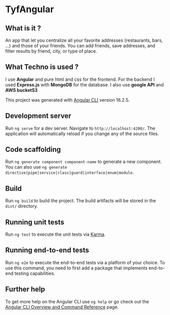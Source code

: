 # TyfAngular

## What is it ?

An app that let you centralize all your favorite addresses (restaurants, bars, ...) and those of your friends. You can add friends, save addresses, and filter results by friend, city, or type of place.

## What Techno is used ?

I use **Angular** and pure html and css for the frontend.
For the backend I used **Express.js** with **MongoDB** for the database.
I also use **google API** and **AWS bucketS3**




This project was generated with [Angular CLI](https://github.com/angular/angular-cli) version 16.2.5.

## Development server

Run `ng serve` for a dev server. Navigate to `http://localhost:4200/`. The application will automatically reload if you change any of the source files.

## Code scaffolding

Run `ng generate component component-name` to generate a new component. You can also use `ng generate directive|pipe|service|class|guard|interface|enum|module`.

## Build

Run `ng build` to build the project. The build artifacts will be stored in the `dist/` directory.

## Running unit tests

Run `ng test` to execute the unit tests via [Karma](https://karma-runner.github.io).

## Running end-to-end tests

Run `ng e2e` to execute the end-to-end tests via a platform of your choice. To use this command, you need to first add a package that implements end-to-end testing capabilities.

## Further help

To get more help on the Angular CLI use `ng help` or go check out the [Angular CLI Overview and Command Reference](https://angular.io/cli) page.
